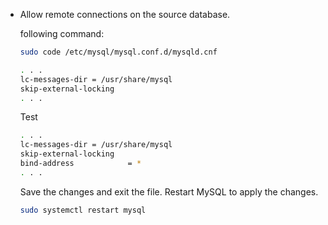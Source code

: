 
-   Allow remote connections on the source database.

    following command:

    ``` bash
    sudo code /etc/mysql/mysql.conf.d/mysqld.cnf
    ```

    ``` {.bash caption="Expected output"}
    . . .
    lc-messages-dir = /usr/share/mysql
    skip-external-locking
    . . .
    ```
    Test

    ``` {.bash caption="Expected output"}
    . . .
    lc-messages-dir = /usr/share/mysql
    skip-external-locking
    bind-address            = *
    . . .
    ```

    Save the changes and exit the file. Restart MySQL to apply the
    changes.

    ``` bash
    sudo systemctl restart mysql
    ```